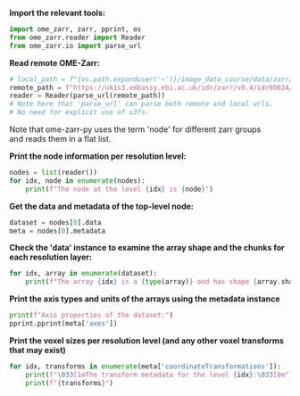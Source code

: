 **Import the relevant tools:**

```python
import ome_zarr, zarr, pprint, os
from ome_zarr.reader import Reader
from ome_zarr.io import parse_url
```
**Read remote OME-Zarr:**
```python
# local_path = f"{os.path.expanduser('~')}/image_data_course/data/zarr/6001240.zarr"
remote_path = f"https://uk1s3.embassy.ebi.ac.uk/idr/zarr/v0.4/idr0062A/6001240.zarr"
reader = Reader(parse_url(remote_path))
# Note here that 'parse_url' can parse both remote and local urls.
# No need for explicit use of s3fs.
```


Note that ome-zarr-py uses the term 'node' for different zarr groups \
and reads them in a flat list. 

**Print the node information per resolution level:**

```python 
nodes = list(reader())
for idx, node in enumerate(nodes):
    print(f"The node at the level {idx} is {node}")
```

**Get the data and metadata of the top-level node:**

```python
dataset = nodes[0].data
meta = nodes[0].metadata
```
**Check the 'data' instance to examine the array shape and the chunks for each resolution layer:**

```python
for idx, array in enumerate(dataset):
    print(f"The array {idx} is a {type(array)} and has shape {array.shape} and has chunks with shape {array.chunksize}")
```

**Print the axis types and units of the arrays using the metadata instance**
```python
print(f"Axis properties of the dataset:")
pprint.pprint(meta['axes'])
```
**Print the voxel sizes per resolution level (and any other voxel transforms that may exist)**
```python
for idx, transforms in enumerate(meta['coordinateTransformations']):
    print(f"\033[1mThe transform metadata for the level {idx}:\033[0m")
    print(f"{transforms}")
```

